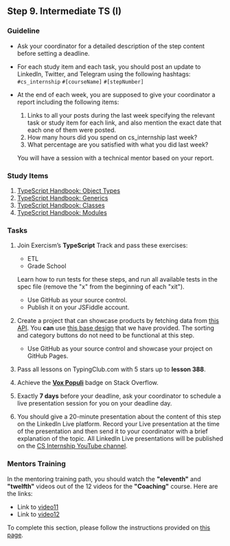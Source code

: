 ## Step 9. Intermediate TS (I)

### Guideline

- Ask your coordinator for a detailed description of the step content before setting a deadline.

- For each study item and each task, you should post an update to LinkedIn, Twitter, and Telegram using the following hashtags:
`#cs_internship`
`#[courseName]`
`#[stepNumber]`

- At the end of each week, you are supposed to give your coordinator a report including the following items:
  1. Links to all your posts during the last week specifying the relevant task or study item for each link, and also mention the exact date that each one of them were posted.
  2. How many hours did you spend on cs_internship last week?
  3. What percentage are you satisfied with what you did last week?

  You will have a session with a technical mentor based on your report.

### Study Items <!-- omit in toc -->

1. [TypeScript Handbook: Object Types](https://www.typescriptlang.org/docs/handbook/2/objects.html)
2. [TypeScript Handbook: Generics](https://www.typescriptlang.org/docs/handbook/2/generics.html)
3. [TypeScript Handbook: Classes](https://www.typescriptlang.org/docs/handbook/2/classes.html)
4. [TypeScript Handbook: Modules](https://www.typescriptlang.org/docs/handbook/2/modules.html)

### Tasks <!-- omit in toc -->

1. Join Exercism’s **TypeScript** Track and pass these exercises:

   - ETL
   - Grade School

   Learn how to run tests for these steps, and run all available tests in the spec file (remove the "x" from the beginning of each "xit").

   - Use GitHub as your source control.
   - Publish it on your JSFiddle account.
  
2. Create a project that can showcase products by fetching data from [this API](https://fakestoreapi.com/products). You **can** use [this base design](https://github.com/cs-internship/cs-internship-spec/blob/master/courses/web/images/step9) that we have provided. The sorting and category buttons do not need to be functional at this step.
   
   - Use GitHub as your source control and showcase your project on GitHub Pages.

3. Pass all lessons on TypingClub.com with 5 stars up to **lesson 388**.

4. Achieve the [**Vox Populi**](https://stackoverflow.com/help/badges/1108/vox-populi) badge on Stack Overflow.

5. Exactly **7 days** before your deadline, ask your coordinator to schedule a live presentation session for you on your deadline day.

6. You should give a 20-minute presentation about the content of this step on the LinkedIn Live platform. Record your Live presentation at the time of the presentation and then send it to your coordinator with a brief explanation of the topic. All LinkedIn Live presentations will be published on the [CS Internship YouTube channel](https://www.youtube.com/@csinternship8859).

### Mentors Training

In the mentoring training path, you should watch the **"eleventh"** and **"twelfth"** videos out of the 12 videos for the **"Coaching"** course. Here are the links:

- Link to [video11](https://drive.google.com/drive/folders/1MnqRETVZgXRqUUYlCsiEs1SNUVSTkgyV)
- Link to [video12](https://drive.google.com/drive/folders/1rF1CBqvjDmeV4_AW1HH1BCxsPZdbFz9L)

To complete this section, please follow the instructions provided on [this page](https://github.com/cs-internship/cs-internship-spec/blob/master/courses/mentoring-workshops-instruction.md).
 